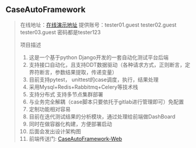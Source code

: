 ## CaseAutoFramework
> 在线地址：[在线演示地址](http://42.192.200.79/)   提供账号：tester01.guest     tester02.guest      tester03.guest    密码都是tester123
> 
> 项目描述 
> 1. 这是一个基于python Django开发的一套自动化测试平台后端
> 2. 支持接口自动化，且支持DDT数据驱动（各种请求方式，正则断言，定界符断言，参数结果提取，传递变量）
> 3. 目前支持pytest， unittest的case调度，执行，结果处理
> 4. 采用Mysql+Redis+Rabbitmq+Celery等技术栈
> 5. 支持分布式 支持多节点集群部署
> 6. 与业务完全解耦（case脚本只要依托于gitlab进行管理即可）免配置
> 7. 定制功能相对容易
> 8. 目前在迭代测试结果的分析模块，通过处理给前端做DashBoard
> 9. 同时在做容器化构建，方便部署启动
> 10. 后面会发出设计架构图
> 11. 前端传送门: [CaseAutoFramework-Web](https://github.com/nightfall-w/CaseAutoFramework-Web)
